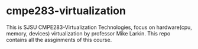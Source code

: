 # cmpe283-virtualization
This is SJSU CMPE283-Virtualization Technologies, focus on hardware(cpu, memory, devices) virtualization by professor Mike Larkin.
This repo contains all the assginments of this course.
